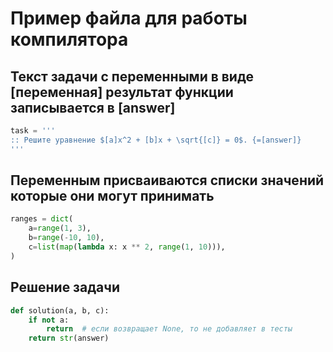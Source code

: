 # Пример файла для работы компилятора

## Текст задачи с переменными в виде [переменная] результат функции записывается в [answer]

```python
task = '''
:: Решите уравнение $[a]x^2 + [b]x + \sqrt{[c]} = 0$. {=[answer]}
'''
```

## Переменным присваиваются списки значений которые они могут принимать

```python
ranges = dict(
    a=range(1, 3),
    b=range(-10, 10),
    c=list(map(lambda x: x ** 2, range(1, 10))),
)
```

## Решение задачи

```python
def solution(a, b, c):
    if not a:
        return  # если возвращает None, то не добавляет в тесты
    return str(answer)
```